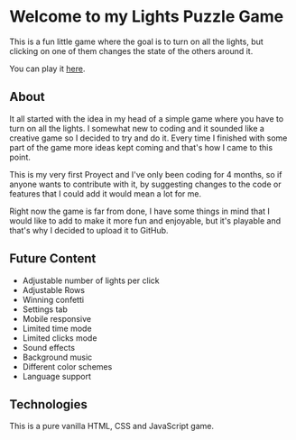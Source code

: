 # Welcome to my Lights Puzzle Game
This is a fun little game where the goal is to turn on all the lights, but clicking on one of them changes the state of the others around it.

You can play it [here](https://s-chaves.github.io/LightsPuzzleGame/).

## About
It all started with the idea in my head of a simple game where you have to turn on all the lights. I somewhat new to coding and it sounded like a creative game so I decided to try and do it. Every time I finished with some part of the game more ideas kept coming and that's how I came to this point.

This is my very first Proyect and I've only been coding for 4 months, so if anyone wants to contribute with it, by suggesting changes to the code or features that I could add it would mean a lot for me.

 Right now the game is far from done, I have some things in mind that I would like to add to make it more fun and enjoyable, but it's playable and that's why I decided to upload it to GitHub.
 
 ## Future Content
- Adjustable number of lights per click
- Adjustable Rows
- Winning confetti
- Settings tab
- Mobile responsive
- Limited time mode
- Limited clicks mode
- Sound effects
- Background music
- Different color schemes
- Language support

## Technologies
This is a pure vanilla HTML, CSS and JavaScript game.
